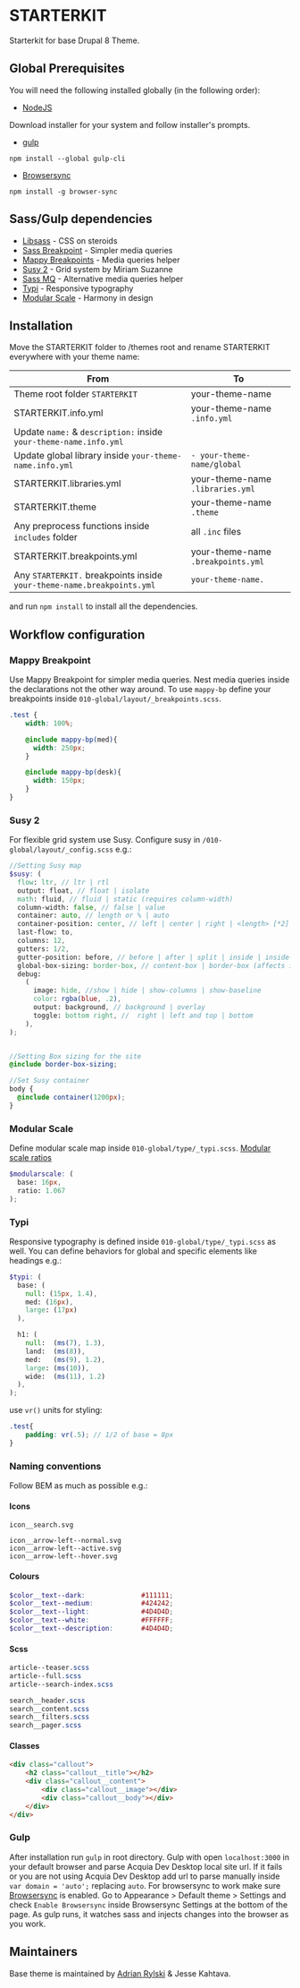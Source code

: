 # STARTERKIT
Starterkit for base Drupal 8 Theme.

## Global Prerequisites

You will need the following installed globally (in the following order):

- [NodeJS](https://nodejs.org/en/)

Download installer for your system and follow installer's prompts.

- [gulp](https://gulpjs.com/)
```
npm install --global gulp-cli
```
- [Browsersync](https://browsersync.io/)
```
npm install -g browser-sync
```


## Sass/Gulp dependencies
- [Libsass](https://sass-lang.com/libsass) - CSS on steroids
- [Sass Breakpoint](http://breakpoint-sass.com/) - Simpler media queries
- [Mappy Breakpoints](https://github.com/zellwk/mappy-breakpoints) - Media queries helper
- [Susy 2](http://susy.readthedocs.io/) - Grid system by Miriam Suzanne
- [Sass MQ](https://github.com/sass-mq/sass-mq) - Alternative media queries helper
- [Typi](https://github.com/zellwk/typi) - Responsive typography
- [Modular Scale](https://github.com/modularscale/modularscale-sass) - Harmony in design


## Installation

Move the STARTERKIT folder to /themes root and rename STARTERKIT everywhere with your theme name:

From | To
--- | ---
Theme root folder `STARTERKIT`| your-theme-name
STARTERKIT.info.yml | your-theme-name `.info.yml`
Update `name:` & `description:` inside `your-theme-name.info.yml`|
Update global library inside `your-theme-name.info.yml` | `- your-theme-name/global`
STARTERKIT.libraries.yml | your-theme-name `.libraries.yml`
STARTERKIT.theme | your-theme-name `.theme`
Any preprocess functions inside `includes` folder | all  `.inc`  files
STARTERKIT.breakpoints.yml | your-theme-name `.breakpoints.yml`
Any `STARTERKIT.` breakpoints inside `your-theme-name.breakpoints.yml`|   `your-theme-name.`

and run `npm install` to install all the dependencies.

## Workflow configuration

### Mappy Breakpoint

Use Mappy Breakpoint for simpler media queries. Nest media queries inside the declarations not the other way around. To use `mappy-bp` define your breakpoints inside `010-global/layout/_breakpoints.scss`.

```scss
.test {
    width: 100%;

    @include mappy-bp(med){
      width: 250px;
    }

    @include mappy-bp(desk){
      width: 150px;
    }
}
```

### Susy 2

For flexible grid system use Susy. Configure susy in `/010-global/layout/_config.scss` e.g.:

```scss
//Setting Susy map
$susy: (
  flow: ltr, // ltr | rtl
  output: float, // float | isolate
  math: fluid, // fluid | static (requires column-width)
  column-width: false, // false | value
  container: auto, // length or % | auto
  container-position: center, // left | center | right | <length> [*2] (grid padding)
  last-flow: to,
  columns: 12,
  gutters: 1/2,
  gutter-position: before, // before | after | split | inside | inside-static (requires column-width)
  global-box-sizing: border-box, // content-box | border-box (affects inside/inside-static)
  debug:
    (
      image: hide, //show | hide | show-columns | show-baseline
      color: rgba(blue, .2),
      output: background, // background | overlay
      toggle: bottom right, //	right | left and top | bottom
    ),
);


//Setting Box sizing for the site
@include border-box-sizing;

//Set Susy container
body {
  @include container(1200px);
}
```

### Modular Scale

Define modular scale map inside `010-global/type/_typi.scss`. [Modular scale ratios](https://github.com/modularscale/modularscale-sass)
```scss
$modularscale: (
  base: 16px,
  ratio: 1.067
);
```

### Typi

Responsive typography is defined inside `010-global/type/_typi.scss` as well. You can define behaviors for global and specific elements like headings e.g.:

```scss
$typi: (
  base: (
    null: (15px, 1.4),
    med: (16px),
    large: (17px)
  ),

  h1: (
    null:  (ms(7), 1.3),
    land:  (ms(8)),
    med:   (ms(9), 1.2),
    large: (ms(10)),
    wide:  (ms(11), 1.2)
  ),
);
```
use `vr()` units for styling:
```scss
.test{
    padding: vr(.5); // 1/2 of base = 8px
}
```

### Naming conventions

Follow BEM as much as possible e.g.:

#### Icons
```
icon__search.svg

icon__arrow-left--normal.svg
icon__arrow-left--active.svg
icon__arrow-left--hover.svg  
```

#### Colours
```scss
$color__text--dark:              #111111;
$color__text--medium:            #424242;
$color__text--light:             #4D4D4D;
$color__text--white:             #FFFFFF;
$color__text--description:       #4D4D4D;
```

#### Scss
```scss
article--teaser.scss
article--full.scss
article--search-index.scss

search__header.scss
search__content.scss
search__filters.scss
search__pager.scss
```


#### Classes
```html
<div class="callout">
    <h2 class="callout__title"></h2>
    <div class="callout__content">
        <div class="callout__image"></div>
        <div class="callout__body"></div>
    </div>
</div>
```

### Gulp
After installation run `gulp` in root directory. Gulp with open `localhost:3000` in your default browser and parse Acquia Dev Desktop local site url. If it fails or you are not using Acquia Dev Desktop add url to parse manually inside `var domain = 'auto';` replacing `auto`. For browsersync to work make sure [Browsersync](https://www.drupal.org/project/browsersync) is enabled. Go to Appearance > Default theme > Settings and check `Enable Browsersync` inside Browsersync Settings at the bottom of the page. As gulp runs, it watches sass and injects changes into the browser as you work.

## Maintainers
Base theme is maintained by [Adrian Rylski](https://www.drupal.org/u/liamtoo) & Jesse Kahtava.